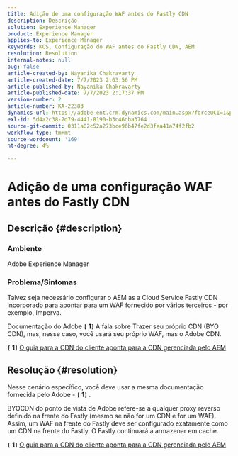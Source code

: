 ```yaml
---
title: Adição de uma configuração WAF antes do Fastly CDN
description: Descrição
solution: Experience Manager
product: Experience Manager
applies-to: Experience Manager
keywords: KCS, Configuração do WAF antes do Fastly CDN, AEM
resolution: Resolution
internal-notes: null
bug: false
article-created-by: Nayanika Chakravarty
article-created-date: 7/7/2023 2:03:56 PM
article-published-by: Nayanika Chakravarty
article-published-date: 7/7/2023 2:17:37 PM
version-number: 2
article-number: KA-22383
dynamics-url: https://adobe-ent.crm.dynamics.com/main.aspx?forceUCI=1&pagetype=entityrecord&etn=knowledgearticle&id=0c3b2f16-cf1c-ee11-8f6e-6045bd006ce9
exl-id: 5d4a2c38-7d79-4441-8190-b3c46dba3764
source-git-commit: 0311a02c52a273bce96b47fe2d3fea41a74f2fb2
workflow-type: tm+mt
source-wordcount: '169'
ht-degree: 4%

---
```


# Adição de uma configuração WAF antes do Fastly CDN

## Descrição {#description}


### Ambiente

Adobe Experience Manager

### Problema/Sintomas

Talvez seja necessário configurar o AEM as a Cloud Service Fastly CDN incorporado para apontar para um WAF fornecido por vários terceiros - por exemplo, Imperva.

Documentação do Adobe <b>`[` 1`]` </b> A fala sobre Trazer seu próprio CDN (BYO CDN), mas, nesse caso, você usará seu próprio WAF, mas o Adobe CDN.

<b>`[` 1`]` </b> [O guia para a CDN do cliente aponta para a CDN gerenciada pelo AEM](https://experienceleague.adobe.com/docs/experience-manager-cloud-service/content/implementing/content-delivery/cdn.html#point-to-point-CDN)


## Resolução {#resolution}


Nesse cenário específico, você deve usar a mesma documentação fornecida pelo Adobe - <b>`[` 1`]` </b>.

BYOCDN do ponto de vista de Adobe refere-se a qualquer proxy reverso definido na frente do Fastly (mesmo se não for um CDN e for um WAF). Assim, um WAF na frente do Fastly deve ser configurado exatamente como um CDN na frente do Fastly. O Fastly continuará a armazenar em cache.

<b>`[` 1`]` </b> [O guia para a CDN do cliente aponta para a CDN gerenciada pelo AEM](https://experienceleague.adobe.com/docs/experience-manager-cloud-service/content/implementing/content-delivery/cdn.html#point-to-point-CDN)
